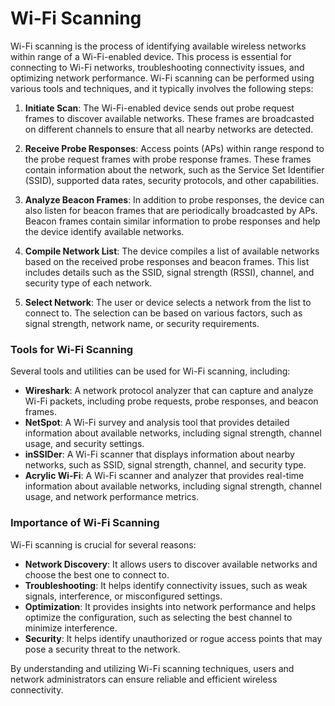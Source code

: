 # Wi-Fi Scanning

Wi-Fi scanning is the process of identifying available wireless networks within range of a Wi-Fi-enabled device. This process is essential for connecting to Wi-Fi networks, troubleshooting connectivity issues, and optimizing network performance. Wi-Fi scanning can be performed using various tools and techniques, and it typically involves the following steps:

1. **Initiate Scan**:
   The Wi-Fi-enabled device sends out probe request frames to discover available networks. These frames are broadcasted on different channels to ensure that all nearby networks are detected.

2. **Receive Probe Responses**:
   Access points (APs) within range respond to the probe request frames with probe response frames. These frames contain information about the network, such as the Service Set Identifier (SSID), supported data rates, security protocols, and other capabilities.

3. **Analyze Beacon Frames**:
   In addition to probe responses, the device can also listen for beacon frames that are periodically broadcasted by APs. Beacon frames contain similar information to probe responses and help the device identify available networks.

4. **Compile Network List**:
   The device compiles a list of available networks based on the received probe responses and beacon frames. This list includes details such as the SSID, signal strength (RSSI), channel, and security type of each network.

5. **Select Network**:
   The user or device selects a network from the list to connect to. The selection can be based on various factors, such as signal strength, network name, or security requirements.

### Tools for Wi-Fi Scanning

Several tools and utilities can be used for Wi-Fi scanning, including:

- **Wireshark**: A network protocol analyzer that can capture and analyze Wi-Fi packets, including probe requests, probe responses, and beacon frames.
- **NetSpot**: A Wi-Fi survey and analysis tool that provides detailed information about available networks, including signal strength, channel usage, and security settings.
- **inSSIDer**: A Wi-Fi scanner that displays information about nearby networks, such as SSID, signal strength, channel, and security type.
- **Acrylic Wi-Fi**: A Wi-Fi scanner and analyzer that provides real-time information about available networks, including signal strength, channel usage, and network performance metrics.

### Importance of Wi-Fi Scanning

Wi-Fi scanning is crucial for several reasons:

- **Network Discovery**: It allows users to discover available networks and choose the best one to connect to.
- **Troubleshooting**: It helps identify connectivity issues, such as weak signals, interference, or misconfigured settings.
- **Optimization**: It provides insights into network performance and helps optimize the configuration, such as selecting the best channel to minimize interference.
- **Security**: It helps identify unauthorized or rogue access points that may pose a security threat to the network.

By understanding and utilizing Wi-Fi scanning techniques, users and network administrators can ensure reliable and efficient wireless connectivity.


